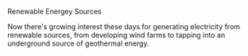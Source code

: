 Renewable Energey Sources

Now there's growing interest these days for generating electricity from renewable sources, from developing wind farms to tapping into an underground source of geothermal energy.
